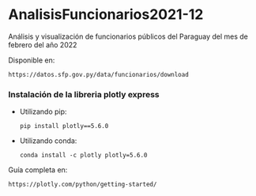 # AnalisisFuncionarios2021-12
Análisis y visualización de funcionarios públicos del Paraguay del mes de febrero del año 2022

Disponible en:

```https://datos.sfp.gov.py/data/funcionarios/download```

### Instalación de la libreria plotly express

- Utilizando pip:

    ```
    pip install plotly==5.6.0
    ```


- Utilizando conda:

    ```
    conda install -c plotly plotly=5.6.0
    ```

Guía completa en:

```https://plotly.com/python/getting-started/```


